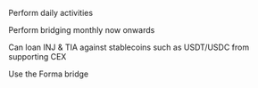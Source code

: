 Perform daily activities

Perform bridging monthly now onwards

Can loan INJ & TIA against stablecoins such as USDT/USDC from supporting CEX

Use the Forma bridge
